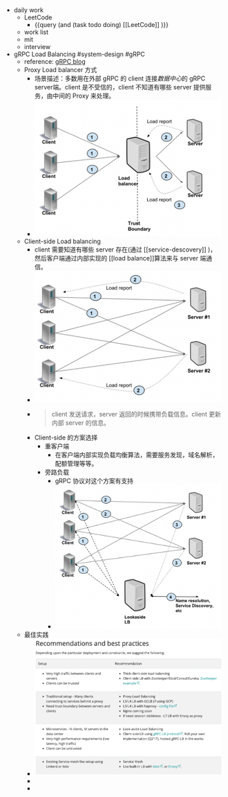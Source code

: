 - daily work
	- LeetCode
		- {{query (and (task todo doing) [[LeetCode]] )}}
	- work list
	- mit
	- interview
- gRPC Load Balancing #system-design #gRPC
	- reference: [gRPC blog](https://grpc.io/blog/grpc-load-balancing/)
	- Proxy Load balancer 方式
		- 场景描述：多数用在外部 gRPC 的 client 连接*数据中心*的 gRPC server端。client 是不受信的，client 不知道有哪些 server 提供服务，由中间的 Proxy 来处理。
		- ![Proxy LB](https://raw.githubusercontent.com/stillfox-lee/image/main/picgo/20220630100101.png)
	- Client-side Load balancing
		- client 需要知道有哪些 server 存在(通过 [[service-descovery]] )，然后客户端通过内部实现的 [[load balance]]算法来与 server 端通信。
		- ![client-side-lb](https://raw.githubusercontent.com/stillfox-lee/image/main/picgo/20220630101201.png)
		- > client 发送请求，server 返回的时候携带负载信息。client 更新内部 server 的信息。
		- Client-side 的方案选择
			- 重客户端
				- 在客户端内部实现负载均衡算法，需要服务发现，域名解析，配额管理等等。
			- 旁路负载
				- gRPC 协议对这个方案有支持
				- ![lookaside lb](https://raw.githubusercontent.com/stillfox-lee/image/main/picgo/20220630104104.png)
	- 最佳实践
		- ![](https://raw.githubusercontent.com/stillfox-lee/image/main/picgo/20220630104728.png)
		-
		-